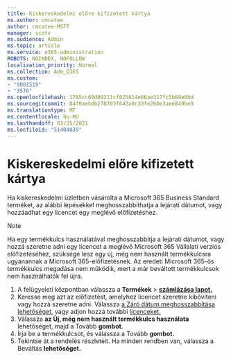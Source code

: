 ```yaml
---
title: Kiskereskedelmi előre kifizetett kártya
ms.author: cmcatee
author: cmcatee-MSFT
manager: scotv
ms.audience: Admin
ms.topic: article
ms.service: o365-administration
ROBOTS: NOINDEX, NOFOLLOW
localization_priority: Normal
ms.collection: Adm_O365
ms.custom:
- "9001519"
- "3576"
ms.openlocfilehash: 1785cc69d00211cf025814e66ae317fc5b69e8bd
ms.sourcegitcommit: 84f0aebdb278703f642a0c33fe260e3aee849be9
ms.translationtype: MT
ms.contentlocale: hu-HU
ms.lasthandoff: 03/25/2021
ms.locfileid: "51404839"
---
```

# <a name="retail-prepaid-card"></a>Kiskereskedelmi előre kifizetett kártya

Ha kiskereskedelmi üzletben vásárolta a Microsoft 365 Business Standard terméket, az alábbi lépésekkel meghosszabbíthatja a lejárati dátumot, vagy hozzáadhat egy licencet egy meglévő előfizetéshez.

> [!NOTE]
> Ha egy termékkulcs használatával meghosszabbítja a lejárati dátumot, vagy hozzá szeretne adni egy licencet a meglévő Microsoft 365 Vállalati verziós előfizetéséhez, szüksége lesz egy új, még nem használt termékkulcsra ugyanannak a Microsoft 365-előfizetésnek. Az eredeti Microsoft 365-ös termékkulcs megadása nem működik, mert a már beváltott termékkulcsok nem használhatók fel újra.

1. A felügyeleti központban válassza a **Termékek**  >  **[számlázása lapot.](https://go.microsoft.com/fwlink/p/?linkid=842054)**
2. Keresse meg azt az előfizetést, amelyhez licencet szeretne kibővíteni vagy hozzá szeretne adni. Válassza [a Záró dátum meghosszabbítása lehetőséget,](https://go.microsoft.com/fwlink/p/?linkid=842054) vagy adjon hozzá további [licenceket.](https://go.microsoft.com/fwlink/p/?linkid=842054)
3. Válassza **az Új, még nem használt termékkulcs használata** lehetőséget, majd a Tovább **gombot.**
4. Írja be a termékkulcsot, és válassza a Tovább **gombot.**
5. Tekintse át a rendelés részleteit. Ha minden rendben van, válassza a Beváltás **lehetőséget.**